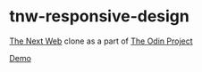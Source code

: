 # tnw-responsive-design

[The Next Web](https://thenextweb.com/) clone as a part of [The Odin Project](https://www.theodinproject.com)

[Demo](https://luc-0.github.io/tnw-responsive-design/)
